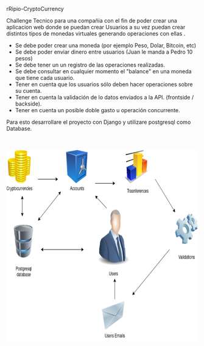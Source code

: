 rRipio-CryptoCurrency

Challenge Tecnico para una compañia con el fin de poder crear una aplicacion web donde se puedan crear Usuarios a su vez puedan crear distintos tipos de monedas virtuales  generando operaciones con ellas .

- Se debe poder crear una moneda (por ejemplo Peso, Dolar, Bitcoin, etc)
- Se debe poder enviar dinero entre usuarios (Juan le manda a Pedro 10 pesos)
- Se debe tener un un registro de las operaciones realizadas.
- Se debe consultar en cualquier momento el "balance" en una moneda que tiene cada usuario.
- Tener en cuenta que los usuarios sólo deben hacer operaciones sobre su cuenta.
- Tener en cuenta la validación de lo datos enviados a la API. (frontside / backside).
- Tener en cuenta un posible doble gasto u operación concurrente.

Para esto desarrollare el proyecto con Django y utilizare postgresql como Database.


<br>
<br>


<img src="Ripio/images/Untitled Diagram(1).png" width="800" height="500">
